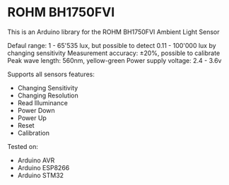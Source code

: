 # ROHM BH1750FVI
This is an Arduino library for the ROHM BH1750FVI Ambient Light Sensor

Defaul range:		1 - 65'535 lux, but possible to detect 0.11 - 100'000 lux by changing sensitivity
Measurement accuracy:	±20%, possible to calibrate
Peak wave length:	560nm, yellow-green
Power supply voltage:	2.4 - 3.6v

Supports all sensors features:

- Changing Sensitivity
- Changing Resolution
- Read Illuminance
- Power Down
- Power Up
- Reset
- Calibration

Tested on:

- Arduino AVR
- Arduino ESP8266
- Arduino STM32
